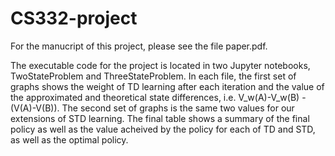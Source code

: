 # CS332-project

For the manucript of this project, please see the file paper.pdf.

The executable code for the project is located in two Jupyter notebooks, TwoStateProblem and ThreeStateProblem.  In each file, the first set of graphs shows the weight of TD learning after each iteration and the value of the approximated and theoretical state differences, i.e. V_w(A)-V_w(B) - (V(A)-V(B)).  The second set of graphs is the same two values for our extensions of STD learning.  The final table shows a summary of the final policy as well as the value acheived by the policy for each of TD and STD, as well as the optimal policy.
